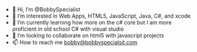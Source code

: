 - 👋 Hi, I’m @BobbySpecialist
- 👀 I’m interested in Web Apps, HTML5, JavaScript, Java, C#, and xcode
- 🌱 I’m currently learning how more on the c# core but I am more proficient in old school C# with visual studio
- 💞️ I’m looking to collaborate on html5 with javascript projects
- 📫 How to reach me bobby@bobbyspecialsit.com

<!---
BobbySpecialist/BobbySpecialist is a ✨ special ✨ repository because its `README.md` (this file) appears on your GitHub profile.
You can click the Preview link to take a look at your changes.
--->
